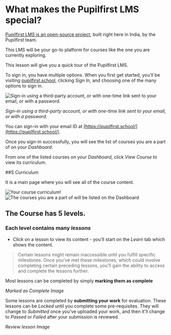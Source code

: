 # What makes the Pupilfirst LMS special? 

[Pupilfirst LMS is an open-source project](https://github.com/pupilfirst/pupilfirst), built right here in India, by the Pupilfirst team.

This LMS will be your go-to platform for courses like the one you are currently exploring.

This lesson will give you a quick tour of the Pupilfirst LMS.

To sign in, you have multiple options. When you first get started, you'll be visiting [pupilfirst.school](https://www.pupilfirst.school), clicking _Sign In_, and choosing one of the many options to sign in.

<img class="mx-auto w-auto md:w-auto" alt="Sign-in using a third-party account, or with one-time link sent to your email, or with a password." src="https://do7js0tdxrds1.cloudfront.net/eq2hntfaniw3ia472e1ci82irxgh?response-content-disposition=inline%3B+filename%3D%22Screenshot+2021-01-13+at+7.03.15+PM.png%22%3B&response-content-type=image%2Fpng&Expires=1693394586&Signature=pWzm3~IXyB4UfZhgCVY~u6EmPvfxtO5KGRb2eVFB1bU7ZPeQHnZUAJXak3DLMn3NSjxZxb3f88K~x2g82G4D0VQsNGOD8DtQsF5h7qZSQzDJ19c2RFV5ShgIMvk1SK85MIc8DKI9YcAOQN7lqELFladVgLjHQf7bKay9FUFLNFhVgtgeeONYbqLTl4Tf3f3GfWn1Eqzr2YNpikyw9ZNn4LlpqJ3y3lUbPQtDdNhAA7yOetXkJ1TSQd4KbyTz-Fcd6yVRaiyAjVKlSAQI-mCsD88Ct~iLrnsTBnvWRQ34aivGVAEx1DGmqvAk55CkcKhBhQTXMGQ8iSez3BHaX6O61A__&Key-Pair-Id=K2Q3HDJ6ZAQGFF">

_Sign-in using a third-party account, or with one-time link sent to your email, or with a password._


You can sign-in with your email ID at [https://pupilfirst.school/](https://pupilfirst.school/).

Once you sign-in successfully, you will see the list of courses you are a part of on your *Dashboard*.

From one of the listed courses on your _Dashboard_, click _View Course_ to view its curriculum.


##S Curriculum

It is a main page where you will see all of the course content.

<img class="mx-auto w-auto md:w-3/5" alt="Your course curriculum!" src="https://do7js0tdxrds1.cloudfront.net/v6pwoytmbvof0kzlfhm6psuki2uo?response-content-disposition=inline%3B+filename%3D%22Screenshot+2021-02-01+at+2.13.57+PM.png%22%3B&response-content-type=image%2Fpng&Expires=1693394586&Signature=Uag4Xzy~zQY2prkI5GoKqBErYzPOp27VZgJmA1FQ2toBmWRGQxqf~6fyI9~wTH6PZWeAdSq~Fmu7eFqe3D5XZwIeKxU6CrBeYnAZGu0ChQEO3h6ncLurOjW6-fzil70JF-m6kLJZybQWSr-KW14hjxdeVQzF692K9YH~j1EKsAHobU-fDBJZG3qZ~mKQTpVncmF-cTWBHvjoIgQSBHiHWDiSVu-Z1~QEJrMIGdtisYfYdfcVH4QUVt7jaXcRTzCve6zhE9vMyTwUijhXS1zBxI9qkIRUEbwONR8szfRgVxrEJvxAhsT9mnE2gHgoTzsbtNZAD1-AyuvUgNw9cg99ag__&Key-Pair-Id=K2Q3HDJ6ZAQGFF">

<img class="mx-auto w-auto md:w-auto" alt="The courses you are a part of will be listed on the Dashboard" src="https://do7js0tdxrds1.cloudfront.net/tju3unua9iydoel3edv04h0vls91?response-content-disposition=inline%3B+filename%3D%22Screenshot+2021-02-01+at+2.12.35+PM.png%22%3B&response-content-type=image%2Fpng&Expires=1693394586&Signature=lyTTH6vf2TMaBb1bZVqazpWc0IB~fqeVTRMfgUUzJXCqXHOdMlfu-WNm95xcFLA3DC3f7jdQd29kb1cVOnt7W0p1ZUBSemthzt7zCASGyusAM2pxbNLJLoyFuuL4mm1NTJuptwG~vtfkFcsD32UgzUF8bqEHekMg0aKj~R2RA0FMQpnfmM5CwH~hL3gS8qL0QjkKVdzPgKB0ikdDdsDOzGyQpvPNP335WfWnZKg~1JNHt96ewUSEkSPLlVq-m6JL1MGUyQrTVxp2eoPDwI912aEeW3A54NfwwMGKrYOWcfE-ZkbG~~DcznnFgUfdl7eZu7gsVlM9WXRm8bnSVNsPow__&Key-Pair-Id=K2Q3HDJ6ZAQGFF">

## The Course has 5 levels. 

### Each level contains many _lessons_

- Click on a lesson to view its content - you'll start on the _Learn_ tab which shows the content.

> Certain lessons might remain inaccessible until you fulfill specific milestones. Once you've met these milestones, which could involve completing certain preceding lessons, you'll gain the ability to access and complete the lessons further.

Most lessons can be completed by simply **marking them as complete**

_*Marked as Complete Image*_

Some lessons are completed by **submitting your work** for evaluation. These lessons can be _Locked_ until you complete some pre-requisites. They will change to _Submitted_ once you've uploaded your work, and then it'll change to _Passed_ or _Failed_ after your submission is reviewed.

_*Review lesson Image*_


